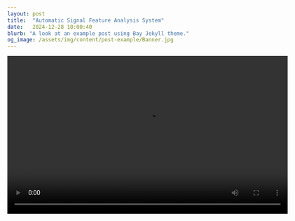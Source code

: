 ```yaml
---
layout: post
title:  "Automatic Signal Feature Analysis System"
date:   2024-12-28 10:00:40
blurb: "A look at an example post using Bay Jekyll theme."
og_image: /assets/img/content/post-example/Banner.jpg
---
```



<video width="640" height="360" controls>
  <source src="{{ "/assets/videos/aircraft.mp4" | relative_url }}" type="video/mp4">
  <source src="{{ "/assets/videos/aircraft.ogg" | relative_url }}" type="video/ogg">
  Your browser does not support the video tag.
</video>



